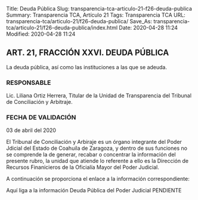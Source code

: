 Title: Deuda Pública
Slug: transparencia-tca-articulo-21-f26-deuda-publica
Summary: Transparencia TCA, Artículo 21
Tags: Transparencia TCA
URL: transparencia-tca/articulo-21/f26-deuda-publica/
Save_As: transparencia-tca/articulo-21/f26-deuda-publica/index.html
Date: 2020-04-28 11:24
Modified: 2020-04-28 11:24


## ART. 21, FRACCIÓN XXVI. DEUDA PÚBLICA

La deuda pública, así como las instituciones a las que se adeuda.


### RESPONSABLE

Lic. Liliana Ortiz Herrera, Titular de la Unidad de Transparencia del Tribunal de Conciliación y Arbitraje.


### FECHA DE VALIDACIÓN

03 de abril del 2020


El Tribunal de Conciliación y Arbiraje es un órgano integrante del Poder Jdicial del Estado de Coahuila de Zaragoza, y dentro de sus funciones no se comprende la de generar, recabar o concentrar la información del presente rubro, la unidad que atiende lo referente a ello es la Dirección de Recursos Finanicieros de la Oficialía Mayor del Poder Judicial.

A continuación se proporciona el enlace a la información correspondiente:

Aquí liga a la información Deuda Pública del Poder Judicial PENDIENTE




